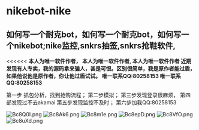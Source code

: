 # nikebot-nike
如何写一个耐克bot，如何写一个耐克bot，如何写一个nikebot;nike监控,snkrs抽签,snkrs抢鞋软件,
-----------------
<<<<<<
****本人为唯一软件作者，**
**本人为唯一软件作者,**
**本人为唯一软件作者**
  **近期发现有人专卖，我的源码拿来骗人，甚是可恨。区别很简单，我是原作者能过盾，如果他说他是原作者，你让他过盾试试。**
  唯一联系QQ:80258153 唯一联系QQ:80258153**
>>>>>>>
第一步 抓包分析，找到抢购流程；
第二步模拟；
第三步发现登录很麻烦，
第四部发现过不去akamai
第五步发现监控不及时；
第六步加我QQ:80258153

![Bc8Q0I.png](https://s1.ax1x.com/2020/11/04/Bc8Q0I.png)
![Bc8Ak6.png](https://s1.ax1x.com/2020/11/04/Bc8Ak6.png)
![Bc8m1e.png](https://s1.ax1x.com/2020/11/04/Bc8m1e.png)
![Bc8epD.png](https://s1.ax1x.com/2020/11/04/Bc8epD.png)
![Bc8VfO.png](https://s1.ax1x.com/2020/11/04/Bc8VfO.png)
![Bc8uXd.png](https://s1.ax1x.com/2020/11/04/Bc8uXd.png)


